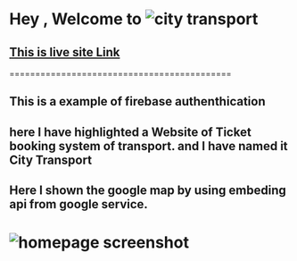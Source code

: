 # Hey ,  Welcome to ![city transport](https://i.ibb.co/xF9Vv5J/Screenshot-41.png)
## **[This is live site Link](https://urben-rider-assingment.web.app)**
===========================================
## This is a example of firebase authenthication 
## here I have highlighted a Website of Ticket booking system of transport. and I have named it City Transport
## Here I shown the google map by using embeding api  from google service. 
![homepage screenshot](https://i.ibb.co/ZXp0MBK/Screenshot-42.png)
================================================ 
